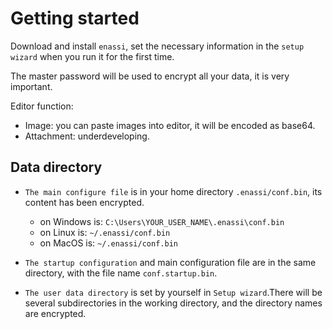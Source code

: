# Getting started

Download and install `enassi`, set the necessary information in the `setup wizard` when you run it for the first time. 

The master password will be used to encrypt all your data, it is very important.

Editor function:

- Image: you can paste images into editor, it will be encoded as base64.
- Attachment: underdeveloping.

## Data directory

- `The main configure file` is in your home directory `.enassi/conf.bin`, its content has been encrypted.
  - on Windows is: `C:\Users\YOUR_USER_NAME\.enassi\conf.bin`
  - on Linux is: `~/.enassi/conf.bin`
  - on MacOS is: `~/.enassi/conf.bin`

- `The startup configuration` and main configuration file are in the same directory, with the file name `conf.startup.bin`.

- `The user data directory` is set by yourself in `Setup wizard`.There will be several subdirectories in the working directory, and the directory names are encrypted.
